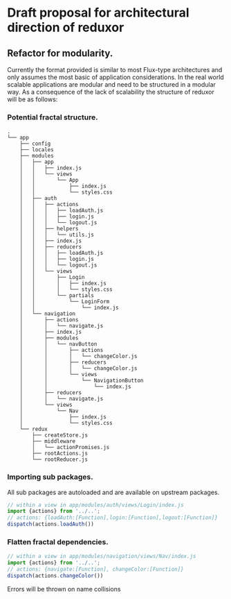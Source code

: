 # Draft proposal for architectural direction of reduxor

## Refactor for modularity.
Currently the format provided is similar to most Flux-type architectures and only assumes the most basic of application considerations. In the real world scalable applications are modular and need to be structured in a modular way. As a consequence of the lack of scalability the structure of reduxor will be as follows:

### Potential fractal structure. 

```
.
└── app
    ├── config
    ├── locales
    ├── modules
    │   ├── app
    │   │   ├── index.js
    │   │   └── views
    │   │       └── App
    │   │           ├── index.js
    │   │           └── styles.css
    │   ├── auth
    │   │   ├── actions
    │   │   │   ├── loadAuth.js
    │   │   │   ├── login.js
    │   │   │   └── logout.js
    │   │   ├── helpers
    │   │   │   └── utils.js
    │   │   ├── index.js
    │   │   ├── reducers
    │   │   │   ├── loadAuth.js
    │   │   │   ├── login.js
    │   │   │   └── logout.js
    │   │   └── views
    │   │       ├── Login
    │   │       │   ├── index.js
    │   │       │   └── styles.css
    │   │       └── partials
    │   │           └── LoginForm
    │   │               └── index.js
    │   └── navigation
    │       ├── actions
    │       │   └── navigate.js
    │       ├── index.js
    │       ├── modules
    │       │   └── navButton
    │       │       ├── actions
    │       │       │   └── changeColor.js
    │       │       ├── reducers
    │       │       │   └── changeColor.js
    │       │       └── views
    │       │           └── NavigationButton
    │       │               └── index.js
    │       ├── reducers
    │       │   └── navigate.js
    │       └── views
    │           └── Nav
    │               ├── index.js
    │               └── styles.css
    └── redux
        ├── createStore.js
        ├── middleware
        │   └── actionPromises.js
        ├── rootActions.js
        └── rootReducer.js
```


### Importing sub packages. 
All sub packages are autoloaded and are available on upstream packages. 

```javascript
// within a view in app/modules/auth/views/Login/index.js
import {actions} from '../..';
// actions: {loadAuth:[Function],login:[Function],logout:[Function]}
dispatch(actions.loadAuth())
```

### Flatten fractal dependencies. 

```javascript
// within a view in app/modules/navigation/views/Nav/index.js
import {actions} from '../..';
// actions: {navigate:[Function], changeColor:[Function]}
dispatch(actions.changeColor())
```

Errors will be thrown on name collisions

